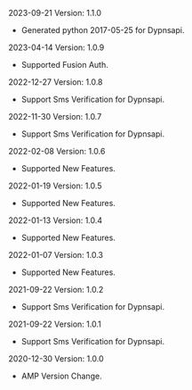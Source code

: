 2023-09-21 Version: 1.1.0
- Generated python 2017-05-25 for Dypnsapi.

2023-04-14 Version: 1.0.9
- Supported Fusion Auth.

2022-12-27 Version: 1.0.8
- Support Sms Verification for Dypnsapi.

2022-11-30 Version: 1.0.7
- Support Sms Verification for Dypnsapi.

2022-02-08 Version: 1.0.6
- Supported New Features.

2022-01-19 Version: 1.0.5
- Supported New Features.

2022-01-13 Version: 1.0.4
- Supported New Features.

2022-01-07 Version: 1.0.3
- Supported New Features.

2021-09-22 Version: 1.0.2
- Support Sms Verification for Dypnsapi.

2021-09-22 Version: 1.0.1
- Support Sms Verification for Dypnsapi.

2020-12-30 Version: 1.0.0
- AMP Version Change.


